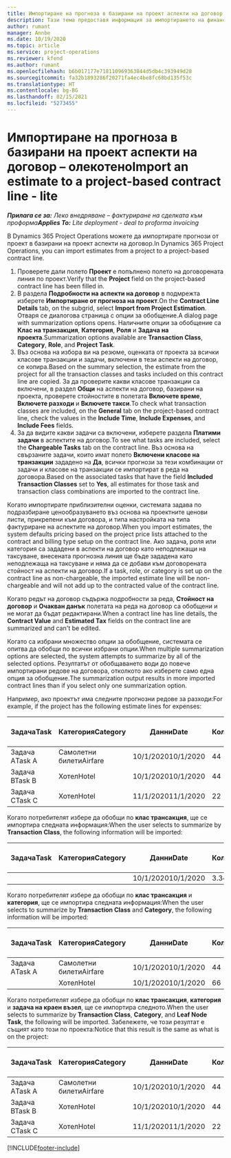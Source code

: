```yaml
---
title: Импортиране на прогноза в базирани на проект аспекти на договор – олекотено
description: Тази тема предоставя информация за импортирането на финансови прогнози от проект в аспекти на договор.
author: rumant
manager: Annbe
ms.date: 10/19/2020
ms.topic: article
ms.service: project-operations
ms.reviewer: kfend
ms.author: rumant
ms.openlocfilehash: b6b017177e718110969363844d5db4c393949d28
ms.sourcegitcommit: fa32b1893286f20271fa4ec4be8fc68bd135f53c
ms.translationtype: HT
ms.contentlocale: bg-BG
ms.lasthandoff: 02/15/2021
ms.locfileid: "5273455"
---
```

# <a name="import-an-estimate-to-a-project-based-contract-line---lite"></a><span data-ttu-id="331f1-103">Импортиране на прогноза в базирани на проект аспекти на договор – олекотено</span><span class="sxs-lookup"><span data-stu-id="331f1-103">Import an estimate to a project-based contract line - lite</span></span>

<span data-ttu-id="331f1-104">_**Прилага се за:** Леко внедряване – фактуриране на сделката към проформа_</span><span class="sxs-lookup"><span data-stu-id="331f1-104">_**Applies To:** Lite deployment - deal to proforma invoicing_</span></span>

<span data-ttu-id="331f1-105">В Dynamics 365 Project Operations можете да импортирате прогнози от проект в базирани на проект аспекти на договор.</span><span class="sxs-lookup"><span data-stu-id="331f1-105">In Dynamics 365 Project Operations, you can import estimates from a project to a project-based contract line.</span></span>

1. <span data-ttu-id="331f1-106">Проверете дали полето **Проект** е попълнено полето на договорената линия по проект.</span><span class="sxs-lookup"><span data-stu-id="331f1-106">Verify that the **Project** field on the project-based contract line has been filled in.</span></span>
2. <span data-ttu-id="331f1-107">В раздела **Подробности на аспекти на договор** в подмрежта изберете **Импортиране от прогноза на проект**.</span><span class="sxs-lookup"><span data-stu-id="331f1-107">On the **Contract Line Details** tab, on the subgrid, select **Import from Project Estimation**.</span></span> <span data-ttu-id="331f1-108">Отваря се диалогова страница с опции за обобщение.</span><span class="sxs-lookup"><span data-stu-id="331f1-108">A dialog page with summarization options opens.</span></span> <span data-ttu-id="331f1-109">Наличните опции за обобщение са **Клас на транзакция**, **Категория**, **Роля** и **Задача на проекта**.</span><span class="sxs-lookup"><span data-stu-id="331f1-109">Summarization options available are **Transaction Class**, **Category**, **Role**, and **Project Task**.</span></span>
3. <span data-ttu-id="331f1-110">Въз основа на избора ви на резюме, оценката от проекта за всички класове транзакции и задачи, включени в тези аспекти на договор, се копира.</span><span class="sxs-lookup"><span data-stu-id="331f1-110">Based on the summary selection, the estimate from the project for all the transaction classes and tasks included on this contract line are copied.</span></span> <span data-ttu-id="331f1-111">За да проверите какви класове транзакции са включени, в раздел **Общи** на аспекти на договор, базирани на проекта, проверете стойностите в полетата **Включете време**, **Включете разходи** и **Включете такси**.</span><span class="sxs-lookup"><span data-stu-id="331f1-111">To check what transaction classes are included, on the **General** tab on the project-based contract line, check the values in the **Include Time**, **Include Expenses**, and **Include Fees** fields.</span></span> 
4. <span data-ttu-id="331f1-112">За да видите какви задачи са включени, изберете раздела **Платими задачи** в аспектите на договор.</span><span class="sxs-lookup"><span data-stu-id="331f1-112">To see what tasks are included, select the **Chargeable Tasks** tab on the contract line.</span></span> <span data-ttu-id="331f1-113">Въз основа на свързаните задачи, които имат полето **Включени класове на транзакции** зададено на **Да**, всички прогнози за тези комбинации от задачи и класове на транзакции се импортират в реда на договора.</span><span class="sxs-lookup"><span data-stu-id="331f1-113">Based on the associated tasks that have the field **Included Transaction Classes** set to **Yes**, all estimates for those task and transaction class combinations are imported to the contract line.</span></span>

<span data-ttu-id="331f1-114">Когато импортирате приблизителни оценки, системата задава по подразбиране ценообразуването въз основа на проектните ценови листи, прикрепени към договора, и типа настройката на типа фактуриране на аспектите на договор.</span><span class="sxs-lookup"><span data-stu-id="331f1-114">When you import estimates, the system defaults pricing based on the project price lists attached to the contract and billing type setup on the contract line.</span></span> <span data-ttu-id="331f1-115">Ако задача, роля или категория са зададени в аспекти на договор като неподлежащи на таксуване, внесената прогнозна линия ще бъде зададена като неподлежаща на таксуване и няма да се добави към договорената стойност на аспекти на договор.</span><span class="sxs-lookup"><span data-stu-id="331f1-115">If a task, role, or category is set up on the contract line as non-chargeable, the imported estimate line will be non-chargeable and will not add up to the contracted value of the contract line.</span></span>

<span data-ttu-id="331f1-116">Когато редът на договор съдържа подробности за реда, **Стойност на договор** и **Очакван данък** полетата на реда на договор са обобщени и не могат да бъдат редактирани.</span><span class="sxs-lookup"><span data-stu-id="331f1-116">When a contract line has line details, the **Contract Value** and **Estimated Tax** fields on the contract line are summarized and can't be edited.</span></span>

<span data-ttu-id="331f1-117">Когато са избрани множество опции за обобщение, системата се опитва да обобщи по всички избрани опции.</span><span class="sxs-lookup"><span data-stu-id="331f1-117">When multiple summarization options are selected, the system attempts to summarize by all of the selected options.</span></span> <span data-ttu-id="331f1-118">Резултатът от обобщаването води до повече импортирани редове на договора, отколкото ако изберете само една опция за обобщение.</span><span class="sxs-lookup"><span data-stu-id="331f1-118">The summarization output results in more imported contract lines than if you select only one summarization option.</span></span>

<span data-ttu-id="331f1-119">Например, ако проектът има следните прогнозни редове за разходи:</span><span class="sxs-lookup"><span data-stu-id="331f1-119">For example, if the project has the following estimate lines for expenses:</span></span>

| <span data-ttu-id="331f1-120">Задача</span><span class="sxs-lookup"><span data-stu-id="331f1-120">Task</span></span> | <span data-ttu-id="331f1-121">Категория</span><span class="sxs-lookup"><span data-stu-id="331f1-121">Category</span></span> | <span data-ttu-id="331f1-122">Данни</span><span class="sxs-lookup"><span data-stu-id="331f1-122">Date</span></span> | <span data-ttu-id="331f1-123">Количество</span><span class="sxs-lookup"><span data-stu-id="331f1-123">Quantity</span></span> | <span data-ttu-id="331f1-124">Единична цена</span><span class="sxs-lookup"><span data-stu-id="331f1-124">Unit price</span></span> | <span data-ttu-id="331f1-125">Количество</span><span class="sxs-lookup"><span data-stu-id="331f1-125">Amount</span></span> |
| --- | --- | --- | --- | --- | --- |
| <span data-ttu-id="331f1-126">Задача А</span><span class="sxs-lookup"><span data-stu-id="331f1-126">Task A</span></span> | <span data-ttu-id="331f1-127">Самолетни билети</span><span class="sxs-lookup"><span data-stu-id="331f1-127">Airfare</span></span> | <span data-ttu-id="331f1-128">10/1/2020</span><span class="sxs-lookup"><span data-stu-id="331f1-128">10/1/2020</span></span> | <span data-ttu-id="331f1-129">4</span><span class="sxs-lookup"><span data-stu-id="331f1-129">4</span></span> | <span data-ttu-id="331f1-130">400</span><span class="sxs-lookup"><span data-stu-id="331f1-130">400</span></span> | <span data-ttu-id="331f1-131">1600</span><span class="sxs-lookup"><span data-stu-id="331f1-131">1600</span></span> |
| <span data-ttu-id="331f1-132">Задача B</span><span class="sxs-lookup"><span data-stu-id="331f1-132">Task B</span></span> | <span data-ttu-id="331f1-133">Хотел</span><span class="sxs-lookup"><span data-stu-id="331f1-133">Hotel</span></span> | <span data-ttu-id="331f1-134">10/1/2020</span><span class="sxs-lookup"><span data-stu-id="331f1-134">10/1/2020</span></span> | <span data-ttu-id="331f1-135">4</span><span class="sxs-lookup"><span data-stu-id="331f1-135">4</span></span> | <span data-ttu-id="331f1-136">200</span><span class="sxs-lookup"><span data-stu-id="331f1-136">200</span></span> | <span data-ttu-id="331f1-137">800</span><span class="sxs-lookup"><span data-stu-id="331f1-137">800</span></span> |
| <span data-ttu-id="331f1-138">Задача C</span><span class="sxs-lookup"><span data-stu-id="331f1-138">Task C</span></span> | <span data-ttu-id="331f1-139">Хотел</span><span class="sxs-lookup"><span data-stu-id="331f1-139">Hotel</span></span> | <span data-ttu-id="331f1-140">11/1/2020</span><span class="sxs-lookup"><span data-stu-id="331f1-140">11/1/2020</span></span> | <span data-ttu-id="331f1-141">2</span><span class="sxs-lookup"><span data-stu-id="331f1-141">2</span></span> | <span data-ttu-id="331f1-142">200</span><span class="sxs-lookup"><span data-stu-id="331f1-142">200</span></span> | <span data-ttu-id="331f1-143">400</span><span class="sxs-lookup"><span data-stu-id="331f1-143">400</span></span> |

<span data-ttu-id="331f1-144">Когато потребителят избере да обобщи по **клас трансакция**, ще се импортира следната информация:</span><span class="sxs-lookup"><span data-stu-id="331f1-144">When the user selects to summarize by **Transaction Class**, the following information will be imported:</span></span>

| <span data-ttu-id="331f1-145">Задача</span><span class="sxs-lookup"><span data-stu-id="331f1-145">Task</span></span> | <span data-ttu-id="331f1-146">Категория</span><span class="sxs-lookup"><span data-stu-id="331f1-146">Category</span></span> | <span data-ttu-id="331f1-147">Данни</span><span class="sxs-lookup"><span data-stu-id="331f1-147">Date</span></span> | <span data-ttu-id="331f1-148">Количество</span><span class="sxs-lookup"><span data-stu-id="331f1-148">Quantity</span></span> | <span data-ttu-id="331f1-149">Единична цена</span><span class="sxs-lookup"><span data-stu-id="331f1-149">Unit price</span></span> | <span data-ttu-id="331f1-150">Количество</span><span class="sxs-lookup"><span data-stu-id="331f1-150">Amount</span></span> |
| --- | --- | --- | --- | --- | --- |
| &nbsp; | &nbsp; | <span data-ttu-id="331f1-151">10/1/2020</span><span class="sxs-lookup"><span data-stu-id="331f1-151">10/1/2020</span></span> | <span data-ttu-id="331f1-152">3.34</span><span class="sxs-lookup"><span data-stu-id="331f1-152">3.34</span></span> | <span data-ttu-id="331f1-153">840</span><span class="sxs-lookup"><span data-stu-id="331f1-153">840</span></span> | <span data-ttu-id="331f1-154">2800</span><span class="sxs-lookup"><span data-stu-id="331f1-154">2800</span></span> |

<span data-ttu-id="331f1-155">Когато потребителят избере да обобщи по **клас трансакция** и **категория**, ще се импортира следната информация:</span><span class="sxs-lookup"><span data-stu-id="331f1-155">When the user selects to summarize by **Transaction Class** and **Category**, the following information will be imported:</span></span>

| <span data-ttu-id="331f1-156">Задача</span><span class="sxs-lookup"><span data-stu-id="331f1-156">Task</span></span> | <span data-ttu-id="331f1-157">Категория</span><span class="sxs-lookup"><span data-stu-id="331f1-157">Category</span></span> | <span data-ttu-id="331f1-158">Данни</span><span class="sxs-lookup"><span data-stu-id="331f1-158">Date</span></span> | <span data-ttu-id="331f1-159">Количество</span><span class="sxs-lookup"><span data-stu-id="331f1-159">Quantity</span></span> | <span data-ttu-id="331f1-160">Единична цена</span><span class="sxs-lookup"><span data-stu-id="331f1-160">Unit price</span></span> | <span data-ttu-id="331f1-161">Количество</span><span class="sxs-lookup"><span data-stu-id="331f1-161">Amount</span></span> |
| --- | --- | --- | --- | --- | --- |
| <span data-ttu-id="331f1-162">Задача А</span><span class="sxs-lookup"><span data-stu-id="331f1-162">Task A</span></span> | <span data-ttu-id="331f1-163">Самолетни билети</span><span class="sxs-lookup"><span data-stu-id="331f1-163">Airfare</span></span> | <span data-ttu-id="331f1-164">10/1/2020</span><span class="sxs-lookup"><span data-stu-id="331f1-164">10/1/2020</span></span> | <span data-ttu-id="331f1-165">4</span><span class="sxs-lookup"><span data-stu-id="331f1-165">4</span></span> | <span data-ttu-id="331f1-166">400</span><span class="sxs-lookup"><span data-stu-id="331f1-166">400</span></span> | <span data-ttu-id="331f1-167">1600</span><span class="sxs-lookup"><span data-stu-id="331f1-167">1600</span></span> |
| &nbsp;| <span data-ttu-id="331f1-168">Хотел</span><span class="sxs-lookup"><span data-stu-id="331f1-168">Hotel</span></span> | <span data-ttu-id="331f1-169">10/1/2020</span><span class="sxs-lookup"><span data-stu-id="331f1-169">10/1/2020</span></span> | <span data-ttu-id="331f1-170">6</span><span class="sxs-lookup"><span data-stu-id="331f1-170">6</span></span> | <span data-ttu-id="331f1-171">200</span><span class="sxs-lookup"><span data-stu-id="331f1-171">200</span></span> | <span data-ttu-id="331f1-172">1200</span><span class="sxs-lookup"><span data-stu-id="331f1-172">1200</span></span> |

<span data-ttu-id="331f1-173">Когато потребителят избере да обобщи по **клас трансакция**, **категория** и **задача на краен възел**, ще се импортира следното.</span><span class="sxs-lookup"><span data-stu-id="331f1-173">When the user selects to summarize by **Transaction Class**, **Category**, and **Leaf Node Task**, the following will be imported.</span></span> <span data-ttu-id="331f1-174">Забележете, че този резултат е същият като този по проекта:</span><span class="sxs-lookup"><span data-stu-id="331f1-174">Notice that this result is the same as what is on the project:</span></span>

| <span data-ttu-id="331f1-175">Задача</span><span class="sxs-lookup"><span data-stu-id="331f1-175">Task</span></span> | <span data-ttu-id="331f1-176">Категория</span><span class="sxs-lookup"><span data-stu-id="331f1-176">Category</span></span> | <span data-ttu-id="331f1-177">Данни</span><span class="sxs-lookup"><span data-stu-id="331f1-177">Date</span></span> | <span data-ttu-id="331f1-178">Количество</span><span class="sxs-lookup"><span data-stu-id="331f1-178">Quantity</span></span> | <span data-ttu-id="331f1-179">Единична цена</span><span class="sxs-lookup"><span data-stu-id="331f1-179">Unit price</span></span> | <span data-ttu-id="331f1-180">Количество</span><span class="sxs-lookup"><span data-stu-id="331f1-180">Amount</span></span> |
| --- | --- | --- | --- | --- | --- |
| <span data-ttu-id="331f1-181">Задача А</span><span class="sxs-lookup"><span data-stu-id="331f1-181">Task A</span></span> | <span data-ttu-id="331f1-182">Самолетни билети</span><span class="sxs-lookup"><span data-stu-id="331f1-182">Airfare</span></span> | <span data-ttu-id="331f1-183">10/1/2020</span><span class="sxs-lookup"><span data-stu-id="331f1-183">10/1/2020</span></span> | <span data-ttu-id="331f1-184">4</span><span class="sxs-lookup"><span data-stu-id="331f1-184">4</span></span> | <span data-ttu-id="331f1-185">400</span><span class="sxs-lookup"><span data-stu-id="331f1-185">400</span></span> | <span data-ttu-id="331f1-186">1600</span><span class="sxs-lookup"><span data-stu-id="331f1-186">1600</span></span> |
| <span data-ttu-id="331f1-187">Задача B</span><span class="sxs-lookup"><span data-stu-id="331f1-187">Task B</span></span> | <span data-ttu-id="331f1-188">Хотел</span><span class="sxs-lookup"><span data-stu-id="331f1-188">Hotel</span></span> | <span data-ttu-id="331f1-189">10/1/2020</span><span class="sxs-lookup"><span data-stu-id="331f1-189">10/1/2020</span></span> | <span data-ttu-id="331f1-190">4</span><span class="sxs-lookup"><span data-stu-id="331f1-190">4</span></span> | <span data-ttu-id="331f1-191">200</span><span class="sxs-lookup"><span data-stu-id="331f1-191">200</span></span> | <span data-ttu-id="331f1-192">800</span><span class="sxs-lookup"><span data-stu-id="331f1-192">800</span></span> |
| <span data-ttu-id="331f1-193">Задача C</span><span class="sxs-lookup"><span data-stu-id="331f1-193">Task C</span></span> | <span data-ttu-id="331f1-194">Хотел</span><span class="sxs-lookup"><span data-stu-id="331f1-194">Hotel</span></span> | <span data-ttu-id="331f1-195">11/1/2020</span><span class="sxs-lookup"><span data-stu-id="331f1-195">11/1/2020</span></span> | <span data-ttu-id="331f1-196">2</span><span class="sxs-lookup"><span data-stu-id="331f1-196">2</span></span> | <span data-ttu-id="331f1-197">200</span><span class="sxs-lookup"><span data-stu-id="331f1-197">200</span></span> | <span data-ttu-id="331f1-198">400</span><span class="sxs-lookup"><span data-stu-id="331f1-198">400</span></span> |


[!INCLUDE[footer-include](../../includes/footer-banner.md)]